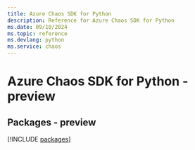 ```yaml
---
title: Azure Chaos SDK for Python
description: Reference for Azure Chaos SDK for Python
ms.date: 09/10/2024
ms.topic: reference
ms.devlang: python
ms.service: chaos
---
```

# Azure Chaos SDK for Python - preview
## Packages - preview
[!INCLUDE [packages](chaos-index.md)]